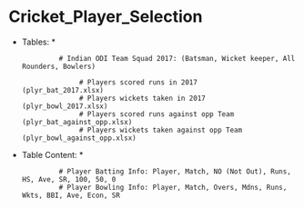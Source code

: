 # Cricket_Player_Selection

* Tables: *

               # Indian ODI Team Squad 2017: (Batsman, Wicket keeper, All Rounders, Bowlers)

                    # Players scored runs in 2017             (plyr_bat_2017.xlsx)
                    # Players wickets taken in 2017           (plyr_bowl_2017.xlsx)
                    # Players scored runs against opp Team    (plyr_bat_against_opp.xlsx)
                    # Players wickets taken against opp Team  (plyr_bowl_against_opp.xlsx)


* Table Content: *

               # Player Batting Info: Player, Match, NO (Not Out), Runs, HS, Ave, SR, 100, 50, 0
               # Player Bowling Info: Player, Match, Overs, Mdns, Runs, Wkts, BBI, Ave, Econ, SR
